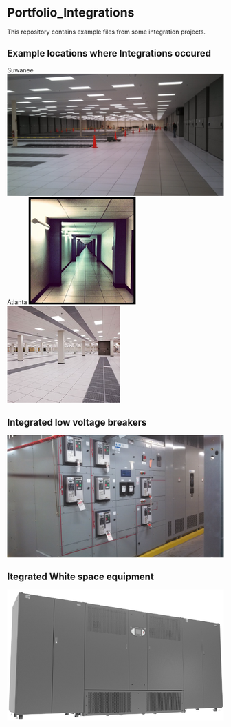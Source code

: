 # Portfolio_Integrations
This repository contains example files from some integration projects.
## Example locations where Integrations occured
Suwanee
![Suwanee New construction Whitespace](https://github.com/makalkas/Portfolio_Integrations/blob/main/Pictures/IMG_20130403_084730_060.jpg)
Atlanta
![Hallway In Atlanta](https://github.com/makalkas/Portfolio_Integrations/blob/main/AtlantaHallway.png)
![Atlanta White space room](https://github.com/makalkas/Portfolio_Integrations/blob/main/AtlantaWhitespaceRoom.png)

## Integrated low voltage breakers 
![Example Low Voltage breakers](https://github.com/makalkas/Portfolio_Integrations/blob/main/Pictures/IMG_20130507_080414_007.jpg)


## Itegrated White space equipment
![Example New construction Whitespace](https://github.com/makalkas/Portfolio_Integrations/blob/main/Pictures/FPC-integration.png)

